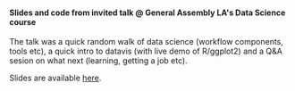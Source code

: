 
#### Slides and code from invited talk @ General Assembly LA's Data Science course

The talk was a quick random walk of data science (workflow components, tools etc), 
a quick intro to datavis (with live demo of R/ggplot2) and a Q&amp;A sesion on what next 
(learning, getting a job etc).

Slides are available 
[here](https://speakerdeck.com/szilard/general-assembly-la-data-science-course-invited-talk-febr-2015).
